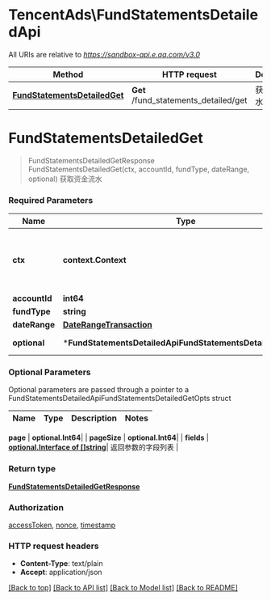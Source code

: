 # TencentAds\FundStatementsDetailedApi

All URIs are relative to *https://sandbox-api.e.qq.com/v3.0*

Method | HTTP request | Description
------------- | ------------- | -------------
[**FundStatementsDetailedGet**](FundStatementsDetailedApi.md#FundStatementsDetailedGet) | **Get** /fund_statements_detailed/get | 获取资金流水


# **FundStatementsDetailedGet**
> FundStatementsDetailedGetResponse FundStatementsDetailedGet(ctx, accountId, fundType, dateRange, optional)
获取资金流水

### Required Parameters

Name | Type | Description  | Notes
------------- | ------------- | ------------- | -------------
 **ctx** | **context.Context** | context for authentication, logging, cancellation, deadlines, tracing, etc.
  **accountId** | **int64**|  | 
  **fundType** | **string**|  | 
  **dateRange** | [**DateRangeTransaction**](DateRangeTransaction.md)|  | 
 **optional** | ***FundStatementsDetailedApiFundStatementsDetailedGetOpts** | optional parameters | nil if no parameters

### Optional Parameters
Optional parameters are passed through a pointer to a FundStatementsDetailedApiFundStatementsDetailedGetOpts struct

Name | Type | Description  | Notes
------------- | ------------- | ------------- | -------------



 **page** | **optional.Int64**|  | 
 **pageSize** | **optional.Int64**|  | 
 **fields** | [**optional.Interface of []string**](string.md)| 返回参数的字段列表 | 

### Return type

[**FundStatementsDetailedGetResponse**](FundStatementsDetailedGetResponse.md)

### Authorization

[accessToken](../README.md#accessToken), [nonce](../README.md#nonce), [timestamp](../README.md#timestamp)

### HTTP request headers

 - **Content-Type**: text/plain
 - **Accept**: application/json

[[Back to top]](#) [[Back to API list]](../README.md#documentation-for-api-endpoints) [[Back to Model list]](../README.md#documentation-for-models) [[Back to README]](../README.md)

